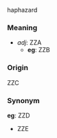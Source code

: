 haphazard
### Meaning
+ _adj_: ZZA
    + __eg__: ZZB

### Origin

ZZC

### Synonym

__eg__: ZZD

+ ZZE


